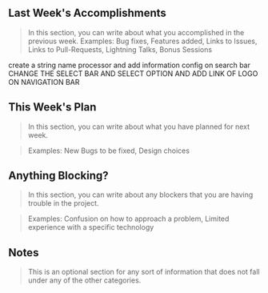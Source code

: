 ## Last Week's Accomplishments

> In this section, you can write about what you accomplished in the previous week.
> Examples:
> Bug fixes, Features added, Links to Issues, Links to Pull-Requests, Lightning Talks, Bonus Sessions

create a string name processor and add information config on search bar
CHANGE THE SELECT BAR AND SELECT OPTION AND ADD LINK OF LOGO ON NAVIGATION BAR


## This Week's Plan

> In this section, you can write about what you have planned for next week.

> Examples: New Bugs to be fixed, Design choices


## Anything Blocking?

> In this section, you can write about any blockers that you are having trouble in the project.

> Examples: Confusion on how to approach a problem, Limited experience with a specific technology



## Notes

> This is an optional section for any sort of information that does not fall under any of the other categories.

